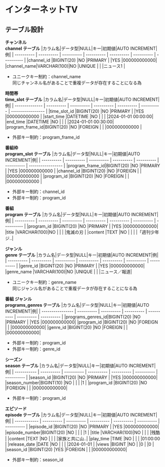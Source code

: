 # インターネットTV

## テーブル設計
**チャンネル**  
**channel テーブル**
|カラム名|データ型|NULL|キー|初期値|AUTO INCREMENT|例|
| ---------- | ---------- | ---------- | ---------- | ---------- | ---------- | ---------- |
|channel_id  |BIGINT(20)  |NO          |PRIMARY     |            |YES         |000000000000|
|channel_name|VARCHAR(100)|NO          |UNIQUE      |            |            |ニュース1    |
- ユニークキー制約：channel_name  
同じチャンネル名があることで重複データが存在することになる為

**時間帯**  
**time_slot テーブル**
|カラム名|データ型|NULL|キー|初期値|AUTO INCREMENT|例|
| -------------- | ---------- | ---------- | ---------- | ---------- | ---------- | ----------------- |
|time_slot_id    |BIGINT(20)  |NO          |PRIMARY     |            |YES         |000000000000       |
|start_time      |DATETIME    |NO          |            |            |            |2024-01-01 00:00:00|
|end_time        |DATETIME    |NO          |            |            |            |2024-01-01 00:30:00|
|program_frame_id|BIGINT(20)  |NO          |FOREIGN     |            |            |000000000000       |
- 外部キー制約：program_frame_id

**番組枠**  
**program_slot テーブル**
|カラム名|データ型|NULL|キー|初期値|AUTO INCREMENT|例|
| ----------     | ---------- | ---------- | ---------- | ---------- | ---------- | ----------------- |
|program_frame_id|BIGINT(20)  |NO          |PRIMARY     |            |YES         |000000000000       |
|channel_id      |BIGINT(20)  |NO          |FOREIGN     |            |            |000000000000       |
|program_id      |BIGINT(20)  |NO          |FOREIGN     |            |            |000000000000       |
- 外部キー制約：channel_id
- 外部キー制約：program_id

**番組**  
**program テーブル**
|カラム名|データ型|NULL|キー|初期値|AUTO INCREMENT|例|
| ---------- | ---------- | ---------- | ---------- | ---------- | ---------- | ---------- |
|program_id  |BIGINT(20)  |NO          |PRIMARY     |            |YES         |000000000000|
|title       |VARCHAR(100)|NO          |            |            |            |鬼滅の刃     |
|content     |TEXT        |NO          |            |            |            |「週刊少年ジ..|

**ジャンル**  
**genre テーブル**
|カラム名|データ型|NULL|キー|初期値|AUTO INCREMENT|例|
| ---------- | ---------- | ---------- | ---------- | ---------- | ---------- | ---------- |
|genre_id    |BIGINT(20)  |NO          |PRIMARY     |            |YES         |000000000000|
|genre_name  |VARCHAR(100)|NO          |UNIQUE      |            |            |ニュース／報道|
- ユニークキー制約：genre_name  
同じジャンル名があることで重複データが存在することになる為

**番組 ジャンル**  
**programs_genres テーブル**
|カラム名|データ型|NULL|キー|初期値|AUTO INCREMENT|例|
| ---------------- | ---------- | ---------- | ---------- | ---------- | ---------- | ---------- |
|programs_genres_id|BIGINT(20)  |NO          |PRIMARY     |            |YES         |000000000000|
|program_id        |BIGINT(20)  |NO          |FOREIGN     |            |            |000000000000|
|genre_id          |BIGINT(20)  |NO          |FOREIGN     |            |            |000000000000|
- 外部キー制約：program_id
- 外部キー制約：genre_id

**シーズン**  
**season テーブル**
|カラム名|データ型|NULL|キー|初期値|AUTO INCREMENT|例|
| ----------- | ---------- | ---------- | ---------- | ---------- | ---------- | ---------- |
|season_id    |BIGINT(20)  |NO          |PRIMARY     |            |YES         |000000000000|
|season_number|BIGINT(10)  |NO          |            |            |            |1           |
|program_id   |BIGINT(20)  |NO          |FOREIGN     |            |            |000000000000|
- 外部キー制約：program_id

**エピソード**  
**episode テーブル**
|カラム名|データ型|NULL|キー|初期値|AUTO INCREMENT|例|
| ------------ | ---------- | ---------- | ---------- | ---------- | ---------- | ---------- |
|episode_id    |BIGINT(20)  |NO          |PRIMARY     |            |YES         |000000000000|
|episode_number|BIGINT(20)  |NO          |            |            |            |1           |
|title         |VARCHAR(100)|NO          |            |            |            |残酷        |
|content       |TEXT        |NO          |            |            |            |家族と共に山..|
|play_time     |TIME        |NO          |            |            |            |01:00:00    |
|release_date  |DATE        |NO          |            |            |            |2024-01-01  |
|views         |BIGINT      |NO          |            |0           |            |0           |
|season_id     |BIGINT(20)  |YES         |FOREIGN     |            |            |000000000000|
- 外部キー制約：season_id
